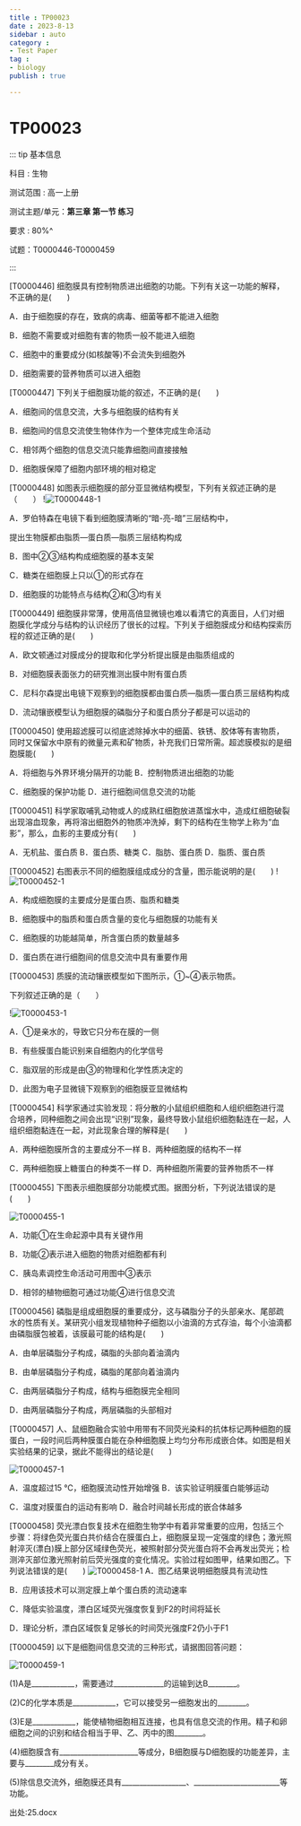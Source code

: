```yaml
---
title : TP00023
date : 2023-8-13
sidebar : auto
category : 
- Test Paper
tag : 
- biology
publish : true

---
```


# TP00023

::: tip 基本信息

科目 : 生物

测试范围 : 高一上册

测试主题/单元：**第三章 第一节 练习**

要求 : 80%^

试题：T0000446-T0000459

::: 

[T0000446] 细胞膜具有控制物质进出细胞的功能。下列有关这一功能的解释，不正确的是(　　)

A．由于细胞膜的存在，致病的病毒、细菌等都不能进入细胞

B．细胞不需要或对细胞有害的物质一般不能进入细胞

C．细胞中的重要成分(如核酸等)不会流失到细胞外

D．细胞需要的营养物质可以进入细胞

[T0000447] 下列关于细胞膜功能的叙述，不正确的是(　　)

A．细胞间的信息交流，大多与细胞膜的结构有关

B．细胞间的信息交流使生物体作为一个整体完成生命活动

C．相邻两个细胞的信息交流只能靠细胞间直接接触

D．细胞膜保障了细胞内部环境的相对稳定

[T0000448] 如图表示细胞膜的部分亚显微结构模型，下列有关叙述正确的是（　　） 
!![T0000448-1](./img/T0000448-1.png)

A．罗伯特森在电镜下看到细胞膜清晰的“暗-亮-暗”三层结构中，

提出生物膜都由脂质—蛋白质—脂质三层结构构成

B．图中②③结构构成细胞膜的基本支架

C．糖类在细胞膜上只以①的形式存在

D．细胞膜的功能特点与结构②和③均有关

[T0000449] 细胞膜非常薄，使用高倍显微镜也难以看清它的真面目，人们对细胞膜化学成分与结构的认识经历了很长的过程。下列关于细胞膜成分和结构探索历程的叙述正确的是(　　)

A．欧文顿通过对膜成分的提取和化学分析提出膜是由脂质组成的

B．对细胞膜表面张力的研究推测出膜中附有蛋白质

C．尼科尔森提出电镜下观察到的细胞膜都由蛋白质—脂质—蛋白质三层结构构成

D．流动镶嵌模型认为细胞膜的磷脂分子和蛋白质分子都是可以运动的

[T0000450] 使用超滤膜可以彻底滤除掉水中的细菌、铁锈、胶体等有害物质，同时又保留水中原有的微量元素和矿物质，补充我们日常所需。超滤膜模拟的是细胞膜能(　　)

A．将细胞与外界环境分隔开的功能          B．控制物质进出细胞的功能

C．细胞膜的保护功能                      D．进行细胞间信息交流的功能

[T0000451] 科学家取哺乳动物或人的成熟红细胞放进蒸馏水中，造成红细胞破裂出现溶血现象，再将溶出细胞外的物质冲洗掉，剩下的结构在生物学上称为“血影”，那么，血影的主要成分有(　　)

A．无机盐、蛋白质      B．蛋白质、糖类      C．脂肪、蛋白质 	D．脂质、蛋白质

[T0000452] 右图表示不同的细胞膜组成成分的含量，图示能说明的是(　　)
!![T0000452-1](./img/T0000452-1.png)

A．构成细胞膜的主要成分是蛋白质、脂质和糖类

B．细胞膜中的脂质和蛋白质含量的变化与细胞膜的功能有关

C．细胞膜的功能越简单，所含蛋白质的数量越多

D．蛋白质在进行细胞间的信息交流中具有重要作用

[T0000453] 质膜的流动镶嵌模型如下图所示，①~④表示物质。

下列叙述正确的是（　　）

  !![T0000453-1](./img/T0000453-1.png)

A．①是亲水的，导致它只分布在膜的一侧

B．有些膜蛋白能识别来自细胞内的化学信号

C．脂双层的形成是由③的物理和化学性质决定的

D．此图为电子显微镜下观察到的细胞膜亚显微结构

[T0000454] 科学家通过实验发现：将分散的小鼠组织细胞和人组织细胞进行混合培养，同种细胞之间会出现“识别”现象，最终导致小鼠组织细胞黏连在一起，人组织细胞黏连在一起，对此现象合理的解释是(　　)

A．两种细胞膜所含的主要成分不一样            B．两种细胞膜的结构不一样

C．两种细胞膜上糖蛋白的种类不一样            D．两种细胞所需要的营养物质不一样

[T0000455] 下图表示细胞膜部分功能模式图。据图分析，下列说法错误的是(　　)

![T0000455-1](./img/T0000455-1.png)



A．功能①在生命起源中具有关键作用

B．功能②表示进入细胞的物质对细胞都有利

C．胰岛素调控生命活动可用图中③表示

D．相邻的植物细胞可通过功能④进行信息交流

[T0000456] 磷脂是组成细胞膜的重要成分，这与磷脂分子的头部亲水、尾部疏水的性质有关。某研究小组发现植物种子细胞以小油滴的方式存油，每个小油滴都由磷脂膜包被着，该膜最可能的结构是(　　)

A．由单层磷脂分子构成，磷脂的头部向着油滴内

B．由单层磷脂分子构成，磷脂的尾部向着油滴内

C．由两层磷脂分子构成，结构与细胞膜完全相同

D．由两层磷脂分子构成，两层磷脂的头部相对

[T0000457] 人、鼠细胞融合实验中用带有不同荧光染料的抗体标记两种细胞的膜蛋白，一段时间后两种膜蛋白能在杂种细胞膜上均匀分布形成嵌合体。如图是相关实验结果的记录，据此不能得出的结论是(　　)

![T0000457-1](./img/T0000457-1.png)

A．温度超过15 ℃，细胞膜流动性开始增强     B．该实验证明膜蛋白能够运动

C．温度对膜蛋白的运动有影响                D．融合时间越长形成的嵌合体越多

[T0000458] 荧光漂白恢复技术在细胞生物学中有着非常重要的应用，包括三个步骤：将绿色荧光蛋白共价结合在膜蛋白上，细胞膜呈现一定强度的绿色；激光照射淬灭(漂白)膜上部分区域绿色荧光，被照射部分荧光蛋白将不会再发出荧光；检测淬灭部位激光照射前后荧光强度的变化情况。实验过程如图甲，结果如图乙。下列说法错误的是(　　)
![T0000458-1](./img/T0000458-1.png)
A．图乙结果说明细胞膜具有流动性

B．应用该技术可以测定膜上单个蛋白质的流动速率

C．降低实验温度，漂白区域荧光强度恢复到F2的时间将延长

D．理论分析，漂白区域恢复足够长的时间荧光强度F2仍小于F1

[T0000459] 以下是细胞间信息交流的三种形式，请据图回答问题：

![T0000459-1](./img/T0000459-1.png)

(1)A是____________，需要通过______________的运输到达B________。

(2)C的化学本质是____________，它可以接受另一细胞发出的________。

(3)E是____________，能使植物细胞相互连接，也具有信息交流的作用。精子和卵细胞之间的识别和结合相当于甲、乙、丙中的图________。

(4)细胞膜含有______________________等成分，B细胞膜与D细胞膜的功能差异，主要与________成分有关。

(5)除信息交流外，细胞膜还具有__________________、________________________等功能。



出处:25.docx

